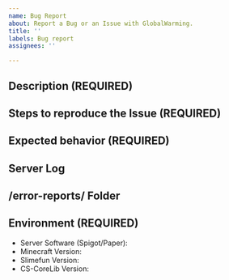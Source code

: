 ```yaml
---
name: Bug Report
about: Report a Bug or an Issue with GlobalWarming.
title: ''
labels: Bug report
assignees: ''

---
```


<!-- FILL IN THE FORM BELOW -->

## Description (REQUIRED)
<!-- A clear and detailed description of what went wrong. -->
<!-- The more information you can provide, the easier we can handle this problem. -->
<!-- Start writing below this line -->


## Steps to reproduce the Issue (REQUIRED)
<!-- Tell us the exact steps to reproduce this issue, the more detailed the easier we can reproduce it. -->
<!-- Youtube Videos and Screenshots are recommended!!! -->
<!-- Start writing below this line -->


## Expected behavior (REQUIRED)
<!-- What were you expecting to happen? -->
<!-- What do you think would have been the correct behaviour? -->
<!-- Start writing below this line -->


## Server Log
<!-- Take a look at your Server Log and post any errors you can find via https://pastebin.com/ -->
<!-- If you are unsure about it, post your full log, you can find it under /logs/latest.log -->
<!-- Paste your link(s) below this line -->


## /error-reports/ Folder
<!-- Check the folder /plugins/Slimefun/error-reports/ and upload all files inside that folder. -->
<!-- You can also post these files via https://pastebin.com/ -->
<!-- Paste your link(s) below this line -->


## Environment (REQUIRED)
<!-- Any info without the exact version numbers will be closed! -->
<!-- "latest" IS NOT A VERSION NUMBER. -->
<!-- We recommend running "/sf versions" and showing us a screenshot of that. -->
<!-- Make sure that the screenshot covers the entire output of that command. -->
<!-- If your issue is related to other plugins, make sure to include the versions of these plugins too! -->

 - Server Software (Spigot/Paper):
 - Minecraft Version:
 - Slimefun Version:
 - CS-CoreLib Version:
